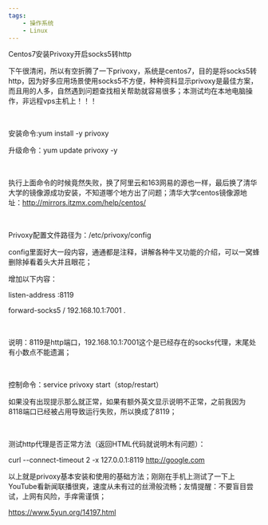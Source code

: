 ```yaml
---
tags:
    - 操作系统
    - Linux
---
```


Centos7安装Privoxy开启socks5转http

下午很清闲，所以有空折腾了一下privoxy，系统是centos7，目的是将socks5转http，因为好多应用场景使用socks5不方便，种种资料显示privoxy是最佳方案，而且用的人多，自然遇到问题查找相关帮助就容易很多；本测试均在本地电脑操作，非远程vps主机上！！！

 

安装命令:yum install -y privoxy

升级命令：yum update privoxy -y

 

执行上面命令的时候竟然失败，换了阿里云和163网易的源也一样，最后换了清华大学的镜像源成功安装，不知道哪个地方出了问题；清华大学centos镜像源地址：http://mirrors.itzmx.com/help/centos/

 

Privoxy配置文件路径为：/etc/privoxy/config

config里面好大一段内容，通通都是注释，讲解各种牛叉功能的介绍，可以一窝蜂删除掉看着头大并且眼花；

增加以下内容：

listen-address :8119

forward-socks5 / 192.168.10.1:7001 .

 

说明：8119是http端口，192.168.10.1:7001这个是已经存在的socks代理，末尾处有小数点不能遗漏；

 

控制命令：service privoxy start（stop/restart）

如果没有出现提示那么就正常，如果有额外英文显示说明不正常，之前我因为8118端口已经被占用导致运行失败，所以换成了8119；

 

测试http代理是否正常方法（返回HTML代码就说明木有问题）：

curl --connect-timeout 2 -x 127.0.0.1:8119 http://google.com

以上就是privoxy基本安装和使用的基础方法；刚刚在手机上测试了一下上YouTube看新闻联播很爽，速度从未有过的丝滑般流畅；友情提醒：不要盲目尝试，上网有风险，手痒需谨慎；





https://www.5yun.org/14197.html

